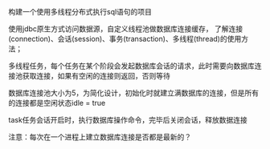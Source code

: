 构建一个使用多线程分布式执行sql语句的项目

使用jdbc原生方式访问数据源，自定义线程池做数据库连接缓存，
了解连接(connection)、会话(session)、事务(transaction)、多线程(thread)的使用方法；

多线程任务，每个任务在某个阶段会发起数据库会话的请求，此时需要向数据库连接池获取连接，如果有空闲的连接则返回，否则等待

数据库连接池大小为5，为简化设计，初始化时就建立满数据库的连接，但是所有的连接都是空闲状态idle = true

task任务会话开启时，执行数据库操作命令，完毕后关闭会话，释放数据连接

注意：每次在一个进程上建立数据库连接是否都是最新的？

